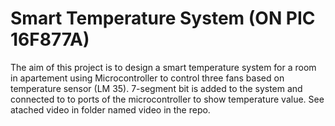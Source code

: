 # Smart Temperature System (ON PIC 16F877A)

The aim of this project is to design a smart temperature system for a room in apartement using Microcontroller to control three fans based on temperature sensor (LM 35). 7-segment bit is added to the system and connected to to ports of the microcontroller to show temperature value.
See atached video in folder named video in the repo.
